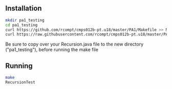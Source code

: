## Installation

```bash
mkdir pa1_testing
cd pa1_testing
curl https://github.com/rcompt/cmps012b-pt.u18/master/PA1/Makefile >> Makefile
curl https://raw.githubusercontent.com/rcompt/cmps012b-pt.u18/master/PA1/RecursionTest.java >> RecursionTest.java
```

Be sure to copy over your Recursion.java file to the new directory ("pa1_testing"), before running the make file

## Running

```bash
make
RecursionTest
```
